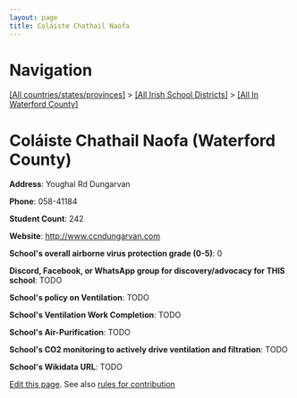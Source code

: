 ```yaml
---
layout: page
title: Coláiste Chathail Naofa
---
```

# Navigation

[[All countries/states/provinces]](../../..) > [[All Irish School Districts]](../..) > [[All In Waterford County]](..)

# Coláiste Chathail Naofa (Waterford County)

**Address**: Youghal Rd Dungarvan

**Phone**: 058-41184

**Student Count**: 242

**Website**: <http://www.ccndungarvan.com>

**School's overall airborne virus protection grade (0-5)**: 0

**Discord, Facebook, or WhatsApp group for discovery/advocacy for THIS school**: TODO

**School's policy on Ventilation**: TODO

**School's Ventilation Work Completion**: TODO

**School's Air-Purification**: TODO

**School's CO2 monitoring to actively drive ventilation and filtration**: TODO

**School's Wikidata URL**: TODO


[Edit this page](https://github.com/ventilate-schools/Ireland/edit/main/./Waterford_County/Coláiste_Chathail_Naofa.md). See also [rules for contribution](../../../contribution-rules/)